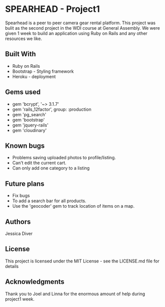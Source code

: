 # SPEARHEAD - Project1

Spearhead is a peer to peer camera gear rental platform. This project was bulit as the second project in the WDI course at General Assembly. We were given 1 week to build an application using Ruby on Rails and any other resources we like.

## Built With

- Ruby on Rails
- Bootstrap - Styling framework
- Heroku - deployment

## Gems used

- gem 'bcrypt', '~> 3.1.7'
- gem 'rails_12factor', group: :production
- gem 'pg_search'
- gem 'bootstrap'
- gem 'jquery-rails'
- gem 'cloudinary'

## Known bugs

- Problems saving uploaded photos to profile/listing.
- Can't edit the current cart.
- Can only add one category to a listing

## Future plans

- Fix bugs
- To add a search bar for all products.
- Use the 'geocoder' gem to track location of items on a map.

## Authors

Jessica Diver

## License

This project is licensed under the MIT License - see the LICENSE.md file for details

## Acknowledgments

Thank you to Joel and Linna for the enormous amount of help during project1 week.
